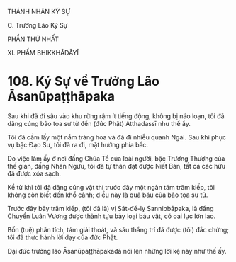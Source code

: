 THÁNH NHÂN KÝ SỰ

C. Trưởng Lão Ký Sự

PHẦN THỨ NHẤT

XI. PHẨM BHIKKHĀDĀYĪ

# 108. Ký Sự về Trưởng Lão Āsanūpaṭṭhāpaka

Sau khi đã đi sâu vào khu rừng rậm ít tiếng động, không bị náo loạn, tôi đã dâng cúng bảo tọa sư tử đến (đức Phật) Atthadassī như thế ấy.

Tôi đã cầm lấy một nắm tràng hoa và đã đi nhiễu quanh Ngài. Sau khi phục vụ bậc Đạo Sư, tôi đã ra đi, mặt hướng phía bắc.

Do việc làm ấy ở nơi đấng Chúa Tể của loài người, bậc Trưởng Thượng của thế gian, đấng Nhân Ngưu, tôi đã tự thân đạt được Niết Bàn, tất cả các hữu đã được xóa sạch.

Kể từ khi tôi đã dâng cúng vật thí trước đây một ngàn tám trăm kiếp, tôi không còn biết đến khổ cảnh; điều này là quả báu của bảo tọa sư tử.

Trước đây bảy trăm kiếp, (tôi đã là) vị Sát-đế-lỵ Sannibbāpaka, là đấng Chuyển Luân Vương được thành tựu bảy loại báu vật, có oai lực lớn lao.

Bốn (tuệ) phân tích, tám giải thoát, và sáu thắng trí đã được (tôi) đắc chứng; tôi đã thực hành lời dạy của đức Phật.

Đại đức trưởng lão Āsanūpaṭṭhāpakađã nói lên những lời kệ này như thế ấy.
